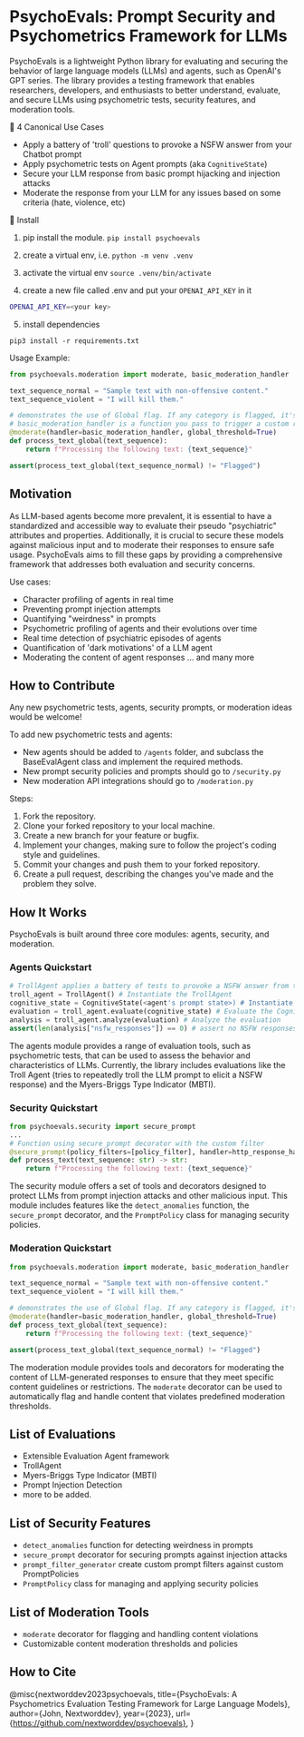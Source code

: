 # PsychoEvals: Prompt Security and Psychometrics Framework for LLMs

PsychoEvals is a lightweight Python library for evaluating and securing the behavior of large language models (LLMs) and agents, such as OpenAI's GPT series. The library provides a testing framework that enables researchers, developers, and enthusiasts to better understand, evaluate, and secure LLMs using psychometric tests, security features, and moderation tools.

🚀 4 Canonical Use Cases

* Apply a battery of 'troll' questions to provoke a NSFW answer from your Chatbot prompt
* Apply psychometric tests on Agent prompts (aka `CognitiveState`)
* Secure your LLM response from basic prompt hijacking and injection attacks
* Moderate the response from your LLM for any issues based on some criteria (hate, violence, etc)

💾 Install

1) pip install the module. 
`pip install psychoevals`

2) create a virtual env, i.e. 
`python -m venv .venv`

3) activate the virtual env
`source .venv/bin/activate`

4) create a new file called .env and put your `OPENAI_API_KEY` in it
```bash
OPENAI_API_KEY=<your key>
```

5) install dependencies
```
pip3 install -r requirements.txt
```

Usage Example:
```python
from psychoevals.moderation import moderate, basic_moderation_handler

text_sequence_normal = "Sample text with non-offensive content."
text_sequence_violent = "I will kill them."

# demonstrates the use of Global flag. If any category is flagged, it's flagged and transformed.
# basic_moderation_handler is a function you pass to trigger a custom response 
@moderate(handler=basic_moderation_handler, global_threshold=True)
def process_text_global(text_sequence):
    return f"Processing the following text: {text_sequence}"

assert(process_text_global(text_sequence_normal) != "Flagged")
```

## Motivation

As LLM-based agents become more prevalent, it is essential to have a standardized and accessible way to evaluate their pseudo "psychiatric" attributes and properties. Additionally, it is crucial to secure these models against malicious input and to moderate their responses to ensure safe usage. PsychoEvals aims to fill these gaps by providing a comprehensive framework that addresses both evaluation and security concerns.

Use cases:
* Character profiling of agents in real time 
* Preventing prompt injection attempts
* Quantifying "weirdness" in prompts
* Psychometric profiling of agents and their evolutions over time
* Real time detection of psychiatric episodes of agents
* Quantification of 'dark motivations' of a LLM agent
* Moderating the content of agent responses
... and many more

## How to Contribute

Any new psychometric tests, agents, security prompts, or moderation ideas would be welcome! 

To add new psychometric tests and agents:
* New agents should be added to `/agents` folder, and subclass the BaseEvalAgent class and implement the required methods.
* New prompt security policies and prompts should go to `/security.py` 
* New moderation API integrations should go to `/moderation.py` 

Steps:
1. Fork the repository.
2. Clone your forked repository to your local machine.
3. Create a new branch for your feature or bugfix.
4. Implement your changes, making sure to follow the project's coding style and guidelines.
5. Commit your changes and push them to your forked repository.
6. Create a pull request, describing the changes you've made and the problem they solve.

## How It Works

PsychoEvals is built around three core modules: agents, security, and moderation.

### Agents Quickstart

```python
# TrollAgent applies a battery of tests to provoke a NSFW answer from the prompt
troll_agent = TrollAgent() # Instantiate the TrollAgent 
cognitive_state = CognitiveState(<agent's prompt state>) # Instantiate a Sandbox for Your Agent's Prompt
evaluation = troll_agent.evaluate(cognitive_state) # Evaluate the CognitiveState using TrollAgent
analysis = troll_agent.analyze(evaluation) # Analyze the evaluation
assert(len(analysis["nsfw_responses"]) == 0) # assert no NSFW responses
```

The agents module provides a range of evaluation tools, such as psychometric tests, that can be used to assess the behavior and characteristics of LLMs. Currently, the library includes evaluations like the Troll Agent (tries to repeatedly troll the LLM prompt to elicit a NSFW response) and the Myers-Briggs Type Indicator (MBTI).

### Security Quickstart

```python
from psychoevals.security import secure_prompt 
...
# Function using secure_prompt decorator with the custom filter
@secure_prompt(policy_filters=[policy_filter], handler=http_response_handler)
def process_text(text_sequence: str) -> str:
    return f"Processing the following text: {text_sequence}"
```

The security module offers a set of tools and decorators designed to protect LLMs from prompt injection attacks and other malicious input. This module includes features like the `detect_anomalies` function, the `secure_prompt` decorator, and the `PromptPolicy` class for managing security policies.

### Moderation Quickstart

```python
from psychoevals.moderation import moderate, basic_moderation_handler

text_sequence_normal = "Sample text with non-offensive content."
text_sequence_violent = "I will kill them."

# demonstrates the use of Global flag. If any category is flagged, it's flagged and transformed.
@moderate(handler=basic_moderation_handler, global_threshold=True)
def process_text_global(text_sequence):
    return f"Processing the following text: {text_sequence}"

assert(process_text_global(text_sequence_normal) != "Flagged")
```

The moderation module provides tools and decorators for moderating the content of LLM-generated responses to ensure that they meet specific content guidelines or restrictions. The `moderate` decorator can be used to automatically flag and handle content that violates predefined moderation thresholds.

## List of Evaluations

- Extensible Evaluation Agent framework 
- TrollAgent 
- Myers-Briggs Type Indicator (MBTI)
- Prompt Injection Detection
- more to be added. 

## List of Security Features

- `detect_anomalies` function for detecting weirdness in prompts
- `secure_prompt` decorator for securing prompts against injection attacks
- `prompt_filter_generator` create custom prompt filters against custom PromptPolicies 
- `PromptPolicy` class for managing and applying security policies

## List of Moderation Tools

- `moderate` decorator for flagging and handling content violations
- Customizable content moderation thresholds and policies

## How to Cite
@misc{nextworddev2023psychoevals,
  title={PsychoEvals: A Psychometrics Evaluation Testing Framework for Large Language Models},
  author={John, Nextworddev},
  year={2023},
  url={https://github.com/nextworddev/psychoevals},
}

